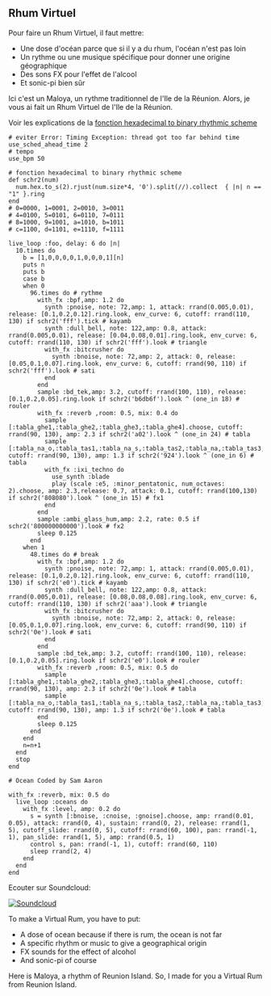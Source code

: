 ## Rhum Virtuel

Pour faire un Rhum Virtuel, il faut mettre:

- Une dose d'océan parce que si il y a du rhum, l'océan n'est pas loin
- Un rythme ou une musique spécifique pour donner une origine géographique
- Des sons FX pour l'effet de l'alcool
- Et sonic-pi bien sûr

Ici c'est un Maloya, un rythme traditionnel de l'Ile de la Réunion.
Alors, je vous ai fait un Rhum Virtuel de l'Ile de la Réunion.

Voir les explications de la [fonction hexadecimal to binary rhythmic scheme](https://github.com/themeplard/script-sonic-pi/blob/master/hexadecimal-rythme.md)

```
# eviter Error: Timing Exception: thread got too far behind time
use_sched_ahead_time 2
# tempo
use_bpm 50

# fonction hexadecimal to binary rhythmic scheme
def schr2(num)
  num.hex.to_s(2).rjust(num.size*4, '0').split(//).collect  { |n| n == "1" }.ring
end
# 0=0000, 1=0001, 2=0010, 3=0011
# 4=0100, 5=0101, 6=0110, 7=0111
# 8=1000, 9=1001, a=1010, b=1011
# c=1100, d=1101, e=1110, f=1111

live_loop :foo, delay: 6 do |n|
  10.times do
    b = [1,0,0,0,0,1,0,0,0,1][n]
    puts n
    puts b
    case b
    when 0
      96.times do # rythme
        with_fx :bpf,amp: 1.2 do
          synth :pnoise, note: 72,amp: 1, attack: rrand(0.005,0.01), release: [0.1,0.2,0.12].ring.look, env_curve: 6, cutoff: rrand(110, 130) if schr2('fff').tick # kayamb
          synth :dull_bell, note: 122,amp: 0.8, attack: rrand(0.005,0.01), release: [0.04,0.08,0.01].ring.look, env_curve: 6, cutoff: rrand(110, 130) if schr2('fff').look # triangle
          with_fx :bitcrusher do
            synth :bnoise, note: 72,amp: 2, attack: 0, release: [0.05,0.1,0.07].ring.look, env_curve: 6, cutoff: rrand(90, 110) if schr2('fff').look # sati
          end
        end
        sample :bd_tek,amp: 3.2, cutoff: rrand(100, 110), release: [0.1,0.2,0.05].ring.look if schr2('b6db6f').look ^ (one_in 18) # rouler
        with_fx :reverb ,room: 0.5, mix: 0.4 do
          sample [:tabla_ghe1,:tabla_ghe2,:tabla_ghe3,:tabla_ghe4].choose, cutoff: rrand(90, 130), amp: 2.3 if schr2('a02').look ^ (one_in 24) # tabla
          sample [:tabla_na_o,:tabla_tas1,:tabla_na_s,:tabla_tas2,:tabla_na,:tabla_tas3,:tabla_tun1].choose, cutoff: rrand(90, 130), amp: 1.3 if schr2('924').look ^ (one_in 6) # tabla
          with_fx :ixi_techno do
            use_synth :blade
            play (scale :e5, :minor_pentatonic, num_octaves: 2).choose, amp: 2.3,release: 0.7, attack: 0.1, cutoff: rrand(100,130) if schr2('808080').look ^ (one_in 15) # fx1
          end
        end
        sample :ambi_glass_hum,amp: 2.2, rate: 0.5 if schr2('800000000000').look # fx2
        sleep 0.125
      end
    when 1
      48.times do # break
        with_fx :bpf,amp: 1.2 do
          synth :pnoise, note: 72,amp: 1, attack: rrand(0.005,0.01), release: [0.1,0.2,0.12].ring.look, env_curve: 6, cutoff: rrand(110, 130) if schr2('e0').tick # kayamb
          synth :dull_bell, note: 122,amp: 0.8, attack: rrand(0.005,0.01), release: [0.08,0.08,0.08].ring.look, env_curve: 6, cutoff: rrand(110, 130) if schr2('aaa').look # triangle
          with_fx :bitcrusher do
            synth :bnoise, note: 72,amp: 2, attack: 0, release: [0.05,0.1,0.07].ring.look, env_curve: 6, cutoff: rrand(90, 110) if schr2('0e').look # sati
          end
        end
        sample :bd_tek,amp: 3.2, cutoff: rrand(100, 110), release: [0.1,0.2,0.05].ring.look if schr2('e0').look # rouler
        with_fx :reverb ,room: 0.5, mix: 0.5 do
          sample [:tabla_ghe1,:tabla_ghe2,:tabla_ghe3,:tabla_ghe4].choose, cutoff: rrand(90, 130), amp: 2.3 if schr2('0e').look # tabla
          sample [:tabla_na_o,:tabla_tas1,:tabla_na_s,:tabla_tas2,:tabla_na,:tabla_tas3,:tabla_tun1].choose, cutoff: rrand(90, 130), amp: 1.3 if schr2('0e').look # tabla
        end
        sleep 0.125
      end
    end
    n=n+1
  end
  stop
end

# Ocean Coded by Sam Aaron

with_fx :reverb, mix: 0.5 do
  live_loop :oceans do
    with_fx :level, amp: 0.2 do
      s = synth [:bnoise, :cnoise, :gnoise].choose, amp: rrand(0.01, 0.05), attack: rrand(0, 4), sustain: rrand(0, 2), release: rrand(1, 5), cutoff_slide: rrand(0, 5), cutoff: rrand(60, 100), pan: rrand(-1, 1), pan_slide: rrand(1, 5), amp: rrand(0.5, 1)
      control s, pan: rrand(-1, 1), cutoff: rrand(60, 110)
      sleep rrand(2, 4)
    end
  end
end
```
Ecouter sur Soundcloud:

[![Soundcloud](https://download.seaicons.com/download/i80491/uiconstock/socialmedia/uiconstock-socialmedia-soundcloud.ico)](https://soundcloud.com/themeplard/rhum-virtuel)

To make a Virtual Rum, you have to put:

- A dose of ocean because if there is rum, the ocean is not far
- A specific rhythm or music to give a geographical origin
- FX sounds for the effect of alcohol
- And sonic-pi of course

Here is Maloya, a rhythm of Reunion Island.
So, I made for you a Virtual Rum from Reunion Island.


